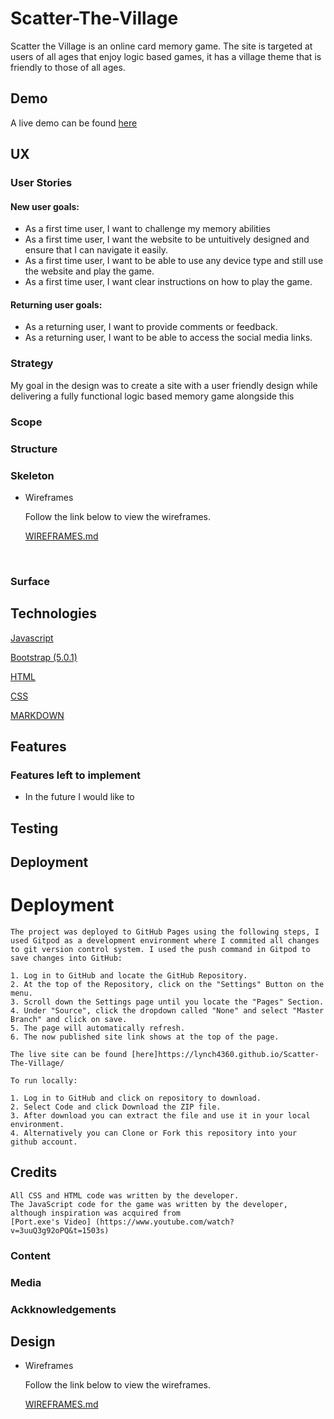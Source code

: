 # Scatter-The-Village
Scatter the Village is an online card memory game. The site is targeted at users of all ages that enjoy logic based games, it has a village theme that is friendly to those of all ages.
## Demo
A live demo can be found [here]()

## UX

### User Stories
#### New user goals:
* As a first time user, I want to challenge my memory abilities
* As a first time user, I want the website to be untuitively designed and ensure that I can navigate it easily.
* As a first time user, I want to be able to use any device type and still use the website and play the game.
* As a first time user, I want clear instructions on how to play the game.
#### Returning user goals:
* As a returning user, I want to provide comments or feedback.
* As a returning user, I want to be able to access the social media links.

### Strategy
My goal in the design was to create a site with a user friendly design while delivering a fully functional logic based memory game alongside this

### Scope

### Structure

### Skeleton

- Wireframes

    Follow the link below to view the wireframes. 

    [WIREFRAMES.md](WIREFRAMES.md)

<br>

### Surface

## Technologies
[Javascript](https://en.wikipedia.org/wiki/JavaScript)

[Bootstrap (5.0.1)](https://en.wikipedia.org/wiki/Bootstrap_%28front-end_framework%29)

[HTML](https://en.wikipedia.org/wiki/HTML)

[CSS](https://en.wikipedia.org/wiki/Cascading_Style_Sheets)

[MARKDOWN](https://en.wikipedia.org/wiki/Markdown)

## Features

### Features left to implement

* In the future I would like to

## Testing

## Deployment
# Deployment
    The project was deployed to GitHub Pages using the following steps, I used Gitpod as a development environment where I commited all changes to git version control system. I used the push command in Gitpod to save changes into GitHub:

    1. Log in to GitHub and locate the GitHub Repository.
    2. At the top of the Repository, click on the "Settings" Button on the menu.
    3. Scroll down the Settings page until you locate the "Pages" Section.
    4. Under "Source", click the dropdown called "None" and select "Master Branch" and click on save.
    5. The page will automatically refresh.
    6. The now published site link shows at the top of the page.

    The live site can be found [here]https://lynch4360.github.io/Scatter-The-Village/

    To run locally:

    1. Log in to GitHub and click on repository to download.
    2. Select Code and click Download the ZIP file.
    3. After download you can extract the file and use it in your local environment.
    4. Alternatively you can Clone or Fork this repository into your github account.

## Credits

    All CSS and HTML code was written by the developer.
    The JavaScript code for the game was written by the developer, although inspiration was acquired from 
    [Port.exe's Video] (https://www.youtube.com/watch?v=3uuQ3g92oPQ&t=1503s)
### Content

### Media

### Ackknowledgements

## Design
- Wireframes

    Follow the link below to view the wireframes. 

    [WIREFRAMES.md](WIREFRAMES.md)

